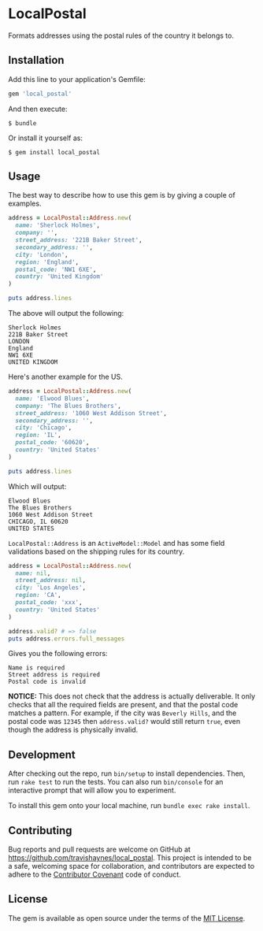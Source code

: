 # LocalPostal

Formats addresses using the postal rules of the country it belongs to.

## Installation

Add this line to your application's Gemfile:

```ruby
gem 'local_postal'
```

And then execute:

    $ bundle

Or install it yourself as:

    $ gem install local_postal

## Usage

The best way to describe how to use this gem is by giving a couple of examples.

```ruby
address = LocalPostal::Address.new(
  name: 'Sherlock Holmes',
  company: '',
  street_address: '221B Baker Street',
  secondary_address: '',
  city: 'London',
  region: 'England',
  postal_code: 'NW1 6XE',
  country: 'United Kingdom'
)

puts address.lines
```

The above will output the following:

    Sherlock Holmes
    221B Baker Street
    LONDON
    England
    NW1 6XE
    UNITED KINGDOM


Here's another example for the US.

```ruby
address = LocalPostal::Address.new(
  name: 'Elwood Blues',
  company: 'The Blues Brothers',
  street_address: '1060 West Addison Street',
  secondary_address: '',
  city: 'Chicago',
  region: 'IL',
  postal_code: '60620',
  country: 'United States'
)

puts address.lines
```

Which will output:

    Elwood Blues
    The Blues Brothers
    1060 West Addison Street
    CHICAGO, IL 60620
    UNITED STATES

`LocalPostal::Address` is an `ActiveModel::Model` and has some field
validations based on the shipping rules for its country.

```ruby
address = LocalPostal::Address.new(
  name: nil,
  street_address: nil,
  city: 'Los Angeles',
  region: 'CA',
  postal_code: 'xxx',
  country: 'United States'
)

address.valid? # => false
puts address.errors.full_messages
```

Gives you the following errors:

    Name is required
    Street address is required
    Postal code is invalid

**NOTICE:** This does not check that the address is actually deliverable. It
only checks that all the required fields are present, and that the postal code
matches a pattern. For example, if the city was `Beverly Hills`, and the postal
code was `12345` then `address.valid?` would still return `true`, even though
the address is physically invalid.

## Development

After checking out the repo, run `bin/setup` to install dependencies. Then, run
`rake test` to run the tests. You can also run `bin/console` for an interactive
prompt that will allow you to experiment.

To install this gem onto your local machine, run `bundle exec rake install`.

## Contributing

Bug reports and pull requests are welcome on GitHub at
https://github.com/travishaynes/local_postal.
This project is intended to be a safe, welcoming space for collaboration, and
contributors are expected to adhere to the
[Contributor Covenant](contributor-covenant.org) code of conduct.


## License

The gem is available as open source under the terms of the
[MIT License](http://opensource.org/licenses/MIT).
